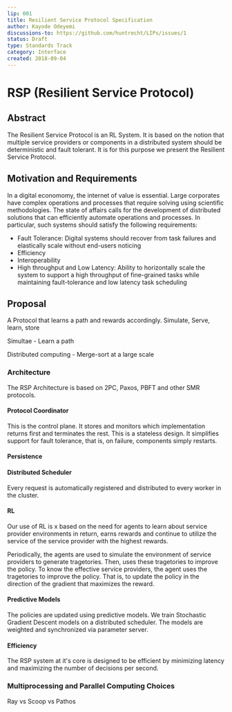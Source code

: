 ```yaml
---
lip: 001
title: Resilient Service Protocol Specification
author: Kayode Odeyemi
discussions-to: https://github.com/huntrecht/LIPs/issues/1
status: Draft
type: Standards Track
category: Interface
created: 2018-09-04
---
```

# RSP (Resilient Service Protocol)

## Abstract
The Resilient Service Protocol is an RL System. It is based on the notion that multiple service providers or components in a distributed system should be deterministic and fault tolerant. It is for this purpose we present the Resilient Service Protocol.

## Motivation and Requirements
In a digital economomy, the internet of value is essential. Large corporates
have complex operations and processes that require solving using scientific
methodologies. The state of affairs calls for the development of distributed solutions that can efficiently automate operations and processes. In particular, such systems should satisfy the following requirements: 

- Fault Tolerance: Digital systems should recover from task failures and
    elastically scale without end-users noticing
- Efficiency
- Interoperability
- High throughput and Low Latency: Ability to horizontally scale the system to support  a high throughput of fine-grained tasks while maintaining fault-tolerance and low latency task scheduling 

## Proposal
A Protocol that learns a path and rewards accordingly. Simulate, Serve, learn, store

Simultae - Learn a path

Distributed computing - Merge-sort at a large scale


### Architecture
The RSP Architecture is based on 2PC, Paxos, PBFT and other SMR protocols.

#### Protocol Coordinator
This is the control plane. It stores and monitors which implementation returns first and terminates the rest. This is a stateless design. It simplifies support for fault tolerance, that is, on failure, components simply restarts.

#### Persistence

#### Distributed Scheduler

Every request is automatically registered and distributed to every worker in the cluster.

#### RL
Our use of RL is x based on the need for agents to learn about service provider
environments in return, earns rewards and continue to utilize the service of the
service provider with the highest rewards.

Periodically, the agents are used to simulate the environment of service providers to generate tragetories. Then, uses these tragetories to improve the policy. To know the effective service providers, the agent uses the tragetories to improve the policy. That is, to update the policy in the direction of the gradient that maximizes the reward.

#### Predictive Models
The policies are updated using predictive models. We train Stochastic Gradient
Descent models on a distributed scheduler.  The models are weighted and
synchronized via parameter server.

#### Efficiency
The RSP system at it's core is designed to be efficient by minimizing latency
and maximizing the number of decisions per second.

### Multiprocessing and Parallel Computing Choices
Ray vs Scoop vs Pathos

